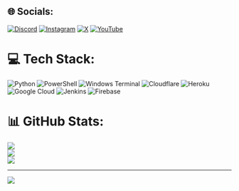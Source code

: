 
## 🌐 Socials:
[![Discord](https://img.shields.io/badge/Discord-%237289DA.svg?logo=discord&logoColor=white)](https://discord.gg/https://discord.gg/CcK8g2kgu2) [![Instagram](https://img.shields.io/badge/Instagram-%23E4405F.svg?logo=Instagram&logoColor=white)](https://instagram.com/AruvuXZ) [![X](https://img.shields.io/badge/X-black.svg?logo=X&logoColor=white)](https://x.com/BexFuyu) [![YouTube](https://img.shields.io/badge/YouTube-%23FF0000.svg?logo=YouTube&logoColor=white)](https://youtube.com/@https://www.youtube.com/@AruvuX) 

# 💻 Tech Stack:
![Python](https://img.shields.io/badge/python-3670A0?style=for-the-badge&logo=python&logoColor=ffdd54) ![PowerShell](https://img.shields.io/badge/PowerShell-%235391FE.svg?style=for-the-badge&logo=powershell&logoColor=white) ![Windows Terminal](https://img.shields.io/badge/Windows%20Terminal-%234D4D4D.svg?style=for-the-badge&logo=windows-terminal&logoColor=white) ![Cloudflare](https://img.shields.io/badge/Cloudflare-F38020?style=for-the-badge&logo=Cloudflare&logoColor=white) ![Heroku](https://img.shields.io/badge/heroku-%23430098.svg?style=for-the-badge&logo=heroku&logoColor=white) ![Google Cloud](https://img.shields.io/badge/GoogleCloud-%234285F4.svg?style=for-the-badge&logo=google-cloud&logoColor=white) ![Jenkins](https://img.shields.io/badge/jenkins-%232C5263.svg?style=for-the-badge&logo=jenkins&logoColor=white) ![Firebase](https://img.shields.io/badge/firebase-a08021?style=for-the-badge&logo=firebase&logoColor=ffcd34)
# 📊 GitHub Stats:
![](https://github-readme-stats.vercel.app/api?username=Livenser&theme=dark&hide_border=false&include_all_commits=true&count_private=false)<br/>
![](https://nirzak-streak-stats.vercel.app/?user=Livenser&theme=dark&hide_border=false)<br/>
![](https://github-readme-stats.vercel.app/api/top-langs/?username=Livenser&theme=dark&hide_border=false&include_all_commits=true&count_private=false&layout=compact)

---
[![](https://visitcount.itsvg.in/api?id=Livenser&icon=0&color=0)](https://visitcount.itsvg.in)

<!-- Proudly created with GPRM ( https://gprm.itsvg.in ) -->
